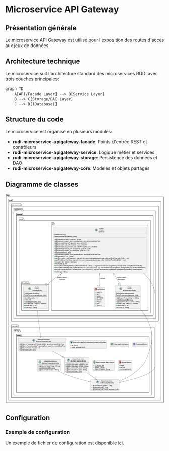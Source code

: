 # Microservice API Gateway

## Présentation générale

Le microservice API Gateway est utilisé pour l'exposition des routes d'accès aux jeux de données.

## Architecture technique

Le microservice suit l'architecture standard des microservices RUDI avec trois couches principales:

```mermaid
graph TD
    A[API/Facade Layer] --> B[Service Layer]
    B --> C[Storage/DAO Layer]
    C --> D[(Database)]
```
## Structure du code

Le microservice est organisé en plusieurs modules:

- **rudi-microservice-apigateway-facade**: Points d'entrée REST et contrôleurs
- **rudi-microservice-apigateway-service**: Logique métier et services
- **rudi-microservice-apigateway-storage**: Persistence des données et DAO
- **rudi-microservice-apigateway-core**: Modèles et objets partagés

## Diagramme de classes
![Diagramme de classes](../../../rudi-microservice/rudi-microservice-apigateway/readme/rudi-microservice-apigateway-storage-entities.png)

## Configuration

### Exemple de configuration

Un exemple de fichier de configuration est disponible [ici](../../../rudi-microservice/rudi-microservice-apigateway/rudi-microservice-apigateway-facade/src/main/resources/apigateway-exemple.properties).

